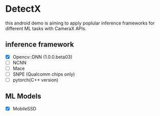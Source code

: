 # DetectX
this android demo is aiming to apply poplular inference frameworks for different ML tasks with CameraX APIs.
## inference framework
- [x] Opencv::DNN (1.0.0.beta03)
- [ ] NCNN
- [ ] Mace
- [ ] SNPE (Qualcomm chips only)
- [ ] pytorch(C++ version)

## ML Models
- [x] MobileSSD
